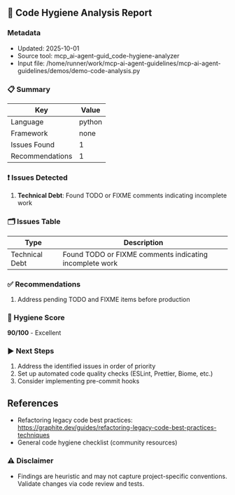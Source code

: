 ## 🧹 Code Hygiene Analysis Report

### Metadata
- Updated: 2025-10-01
- Source tool: mcp_ai-agent-guid_code-hygiene-analyzer
- Input file: /home/runner/work/mcp-ai-agent-guidelines/mcp-ai-agent-guidelines/demos/demo-code-analysis.py

### 📋 Summary
| Key | Value |
|---|---|
| Language | python |
| Framework | none |
| Issues Found | 1 |
| Recommendations | 1 |

### ❗ Issues Detected
1. **Technical Debt**: Found TODO or FIXME comments indicating incomplete work

### 🗂️ Issues Table
| Type | Description |
|---|---|
| Technical Debt | Found TODO or FIXME comments indicating incomplete work |


### ✅ Recommendations
1. Address pending TODO and FIXME items before production

### 🧮 Hygiene Score
**90/100** - Excellent

### ▶️ Next Steps
1. Address the identified issues in order of priority
2. Set up automated code quality checks (ESLint, Prettier, Biome, etc.)
3. Consider implementing pre-commit hooks

## References
- Refactoring legacy code best practices: https://graphite.dev/guides/refactoring-legacy-code-best-practices-techniques
- General code hygiene checklist (community resources)




### ⚠️ Disclaimer
- Findings are heuristic and may not capture project-specific conventions. Validate changes via code review and tests.
